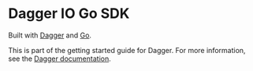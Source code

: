 # Dagger IO Go SDK

Built with [Dagger](https://dagger.io) and [Go](https://golang.org).

This is part of the getting started guide for Dagger. For more information, see the [Dagger documentation](https://docs.dagger.io).